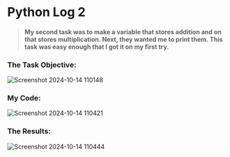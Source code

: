 # Python Log 2

> #### My second task was to make a variable that stores addition and on that stores multiplication. Next, they wanted me to print them. This task was easy enough that I got it on my first try.

### The Task Objective:

![Screenshot 2024-10-14 110148](https://github.com/user-attachments/assets/21f27aa6-adde-4fab-ae77-dd84c11e6451)

### My Code:

![Screenshot 2024-10-14 110421](https://github.com/user-attachments/assets/b9052b88-dafd-436c-bf2b-28c6a9e82e43)

### The Results:

![Screenshot 2024-10-14 110444](https://github.com/user-attachments/assets/bfca462f-f972-47a1-97c9-2bd3b8f87a09)

